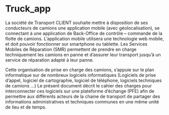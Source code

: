 # Truck_app

La société de Transport CLIENT souhaite mettre à disposition de ses conducteurs de camions une application mobile (avec géolocalisation), se connectant à une application de Back-Office de contrôle – commande de la flotte de camions.
L’application mobile utilisera une technologie web mobile, et doit pouvoir fonctionner sur smartphone ou tablette.
Les Services Mobiles de Réparation (SMR) permettent de prendre en charge techniquement les camions en panne et d’assurer leur transport jusqu’à un service de réparation adapté à leur panne.

Cette organisation de prise en charge des camions, s’appuie sur le plan informatique sur de nombreux logiciels informatiques (Logiciels de prise d’appel, logiciel de cartographie, logiciel de téléphone, logiciels techniques de camions …)
Le présent document décrit le cahier des charges pour interconnecter ces logiciels sur une plateforme d’échange (PFE) afin de permettre aux différents acteurs de la chaine de transport de partager des informations administratives et techniques communes en une même unité de lieu et de temps.
